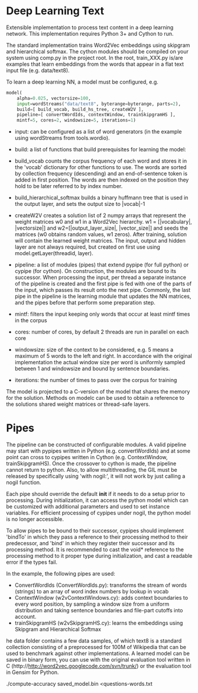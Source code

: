 Deep Learning Text
===========
Extensible implementation to process text content in a deep learning network. This implementation requires Python 3+ and Cython to run. 

The standard implementation trains Word2Vec embeddings using skipgram and hierarchical softmax. The cython modules should be compiled on your system using comp.py in the project root. In the root, train_XXX.py is/are examples that learn embeddings from the words that appear in a flat text input file (e.g. data/text8). 

To learn a deep learning NN, a model must be configured, e.g.
```python
model(
	alpha=0.025, vectorsize=100,
	input=wordStreams("data/text8", byterange=byterange, parts=2),
	build=[ build_vocab, build_hs_tree, createW2V ],
	pipeline=[ convertWordIds, contextWindow, trainSkipgramHS ],
	mintf=5, cores=2, windowsize=5, iterations=1)
```

- input: can be configured as a list of word generators (in the example using wordStreams from tools.wordio).
- build: a list of functions that build prerequisites for learning the model:
 - build_vocab counts the corpus frequency of each word and stores it in the 'vocab' dictionary for other functions to use. The words are sorted by collection frequency (descending) and an end-of-sentence token </s> is added in first position. The words are then indexed on the position they hold to be later referred to by index number.
 - build_hierarchical_softmax builds a binary huffmann tree that is used in the output layer, and sets the output size to |vocab|-1
 - createW2V creates a solution list of 2 numpy arrays that represent the weight matrices w0 and w1 in a Word2Vec hierarchy. w1 = [|vocabulary|, |vectorsize|] and w2=[|output_layer_size|, |vector_size|] and seeds the matrices (w0 obtains random values, w1 zeros). After training, solution will contain the learned weight matrices. The input, output and hidden layer are not always required, but created on first use using model.getLayer(threadid, layer).

- pipeline: a list of modules (pipes) that extend pypipe (for full python) or cypipe (for cython). On construction, the modules are bound to its successor. When processing the input, per thread a separate instance of the pipeline is created and the first pipe is fed with one of the parts of the input, which passes its result onto the next pipe. Commonly, the last pipe in the pipeline is the learning module that updates the NN matrices, and the pipes before that perform some preparation step.

- mintf: filters the input keeping only words that occur at least mintf times in the corpus

- cores: number of cores, by default 2 threads are run in parallel on each core

- windowsize: size of the context to be considered, e.g. 5 means a maximum of 5 words to the left and right. In accordance with the original implementation the actual window size per word is uniformly sampled between 1 and windowsize and bound by sentence boundaries.

- iterations: the number of times to pass over the corpus for training

The model is projected to a C-version of the model that shares the memory for the solution. Methods on modelc can be used to obtain a reference to the solutions shared weight matrices or thread-safe layers. 

Pipes
=====

The pipeline can be constructed of configurable modules. A valid pipeline may start with pypipes written in Python (e.g. convertWordIds) and at some point can cross to cypipes written in Cython (e.g. ContextWindow, trainSkipgramHS). Once the crossover to cython is made, the pipeline cannot return to python. Also, to allow multithreading, the GIL must be released by specifically using 'with nogil:', it will not work by just calling a nogil function.

Each pipe should override the default __init__ if it needs to do a setup prior to processing. During initialization, it can access the python model which can be customized with additional parameters and used to set instance variables. For efficient processing of cypipes under nogil, the python model is no longer accessible. 

To allow pipes to be bound to their successor, cypipes should implement 'bindTo' in which they pass a reference to their processing method to their predecessor, and 'bind' in which they register their successor and its processing method. It is recommended to cast the void* reference to the processing method to it proper type during initialization, and cast a readable error if the types fail.   

In the example, the following pipes are used:
- ConvertWordIds (ConvertWordIds.py): transforms the stream of words (strings) to an array of word index numbers by lookup in vocab
- ContextWindow (w2vContextWindows.cy): adds context boundaries to every word position, by sampling a window size from a uniform distribution and taking sentence boundaries and file-part cutoffs into account. 
- trainSkipgramHS (w2vSkipgramHS.cy): learns the embeddings using Skipgram and Hierarchical Softmax

he data folder contains a few data samples, of which text8 is a standard collection consisting of a preprocessed for 100M of Wikipedia that can be used to benchmark against other implementations. A learned model can be saved in binary form, you can use with the original evaluation tool written in C (http://http://word2vec.googlecode.com/svn/trunk/) or the evaluation tool in Gensim for Python.

./compute-accuracy saved_model.bin <questions-words.txt 
